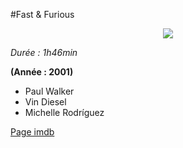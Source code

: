 #Fast & Furious

<div style="text-align: center">
<img src ="https://static.rogerebert.com/uploads/movie/movie_poster/the-fast-and-the-furious-2001/large_3cucyEuLOOjjJ8nem5facsTEy68.jpg">
</div>

*Durée : 1h46min*

**(Année : 2001)**

* Paul Walker
* Vin Diesel
* Michelle Rodríguez

[Page imdb](http://www.imdb.com/title/tt0232500/)
